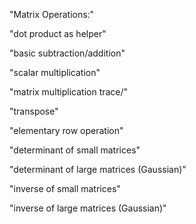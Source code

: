 "Matrix Operations:"

  "dot product as helper"

  "basic subtraction/addition"

  "scalar multiplication"

  "matrix multiplication trace/"

  "transpose"

  "elementary row operation"

  "determinant of small matrices"

  "determinant of large matrices (Gaussian)"

  "inverse of small matrices"

  "inverse of large matrices (Gaussian)"
